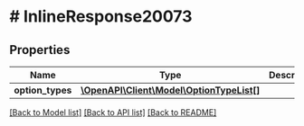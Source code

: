 # # InlineResponse20073

## Properties

Name | Type | Description | Notes
------------ | ------------- | ------------- | -------------
**option_types** | [**\OpenAPI\Client\Model\OptionTypeList[]**](OptionTypeList.md) |  | [optional]

[[Back to Model list]](../../README.md#models) [[Back to API list]](../../README.md#endpoints) [[Back to README]](../../README.md)
